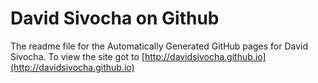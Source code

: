 David Sivocha on Github
=======================

The readme file for the Automatically Generated GitHub pages for David Sivocha. To view the site got to [http://davidsivocha.github.io](http://davidsivocha.github.io)
